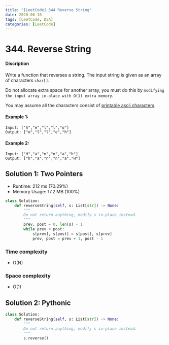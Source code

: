 ```yaml
---
title: "[LeetCode] 344 Reverse String"
date: 2020-06-10
tags: [LeetCode, DSA]
categories: [LeetCode]
---
```


# 344. Reverse String

#### Discription

Write a function that reverses a string. The input string is given as an array of characters `char[]`.

Do not allocate extra space for another array, you must do this by `modifying the input array in-place with O(1) extra memory`.

You may assume all the characters consist of [printable ascii characters](https://en.wikipedia.org/wiki/ASCII#Printable_characters).

#### Example 1:

```
Input: ["h","e","l","l","o"]
Output: ["o","l","l","e","h"]
```

#### Example 2:

```
Input: ["H","a","n","n","a","h"]
Output: ["h","a","n","n","a","H"]
```

## Solution 1: Two Pointers

- Runtime: 212 ms (70.29%)
- Memory Usage: 17.2 MB (100%)

```python
class Solution:
    def reverseString(self, s: List[str]) -> None:
        """
        Do not return anything, modify s in-place instead.
        """
        prev, post = 0, len(s) - 1
        while prev < post:
            s[prev], s[post] = s[post], s[prev]
            prev, post = prev + 1, post - 1
```

### Time complexity

- O(N)

### Space complexity

- O(1)

## Solution 2: Pythonic

```python
class Solution:
    def reverseString(self, s: List[str]) -> None:
        """
        Do not return anything, modify s in-place instead.
        """
        s.reverse()
```

